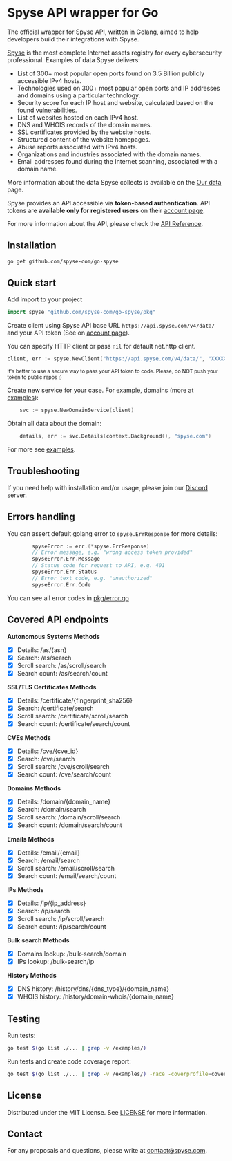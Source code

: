 # Spyse API wrapper for Go

The official wrapper for Spyse API, written in Golang, aimed to help developers build their
integrations with Spyse.

[Spyse](https://spyse.com/) is the most complete Internet assets registry for every cybersecurity
professional. Examples of data Spyse delivers:
* List of 300+ most popular open ports found on 3.5 Billion publicly accessible IPv4 hosts.
* Technologies used on 300+ most popular open ports and IP addresses and domains using a particular technology.
* Security score for each IP host and website, calculated based on the found vulnerabilities.
* List of websites hosted on each IPv4 host.
* DNS and WHOIS records of the domain names.
* SSL certificates provided by the website hosts.
* Structured content of the website homepages.
* Abuse reports associated with IPv4 hosts.
* Organizations and industries associated with the domain names.
* Email addresses found during the Internet scanning, associated with a domain name.

More information about the data Spyse collects is available on the [Our data](https://spyse.com/our-data) page. 

Spyse provides an API accessible via **token-based authentication**. 
API tokens are **available only for registered users** on their [account page](https://spyse.com/user).

For more information about the API, please check the [API Reference](https://spyse-dev.readme.io/reference/quick-start).

## Installation

```bash
go get github.com/spyse-com/go-spyse
```

## Quick start

Add import to your project
```go
import spyse "github.com/spyse-com/go-spyse/pkg"
```

Create client using Spyse API base URL `https://api.spyse.com/v4/data/` and your API token (See on [account page](https://spyse.com/user)). 

You can specify HTTP client or pass `nil` for default net.http client.
```go
client, err := spyse.NewClient("https://api.spyse.com/v4/data/", "XXXXXXXX-XXXX-XXXX-XXXX-XXXXXXXXXXXX", nil)
```
<sup>It's better to use a secure way to pass your API token to code. Please, do NOT push your token to public repos ;)

Create new service for your case.  For example, domains (more at [examples](./examples/examples.md)):
```go
	svc := spyse.NewDomainService(client)
```

Obtain all data about the domain:
```go
	details, err := svc.Details(context.Background(), "spyse.com")
```

For more see [examples](./examples/examples.md).

## Troubleshooting

If you need help with installation and/or usage, please join our [Discord](https://discord.gg/XqaUP8c) server.

## Errors handling

You can assert default golang error to `spyse.ErrResponse` for more details:
```go
        spyseError := err.(*spyse.ErrResponse)
        // Error message, e.g. "wrong access token provided"
        spyseError.Err.Message
        // Status code for request to API, e.g. 401
        spyseError.Err.Status
        // Error text code, e.g. "unauthorized"
        spyseError.Err.Code
```

You can see all error codes in [pkg/error.go](pkg/error.go)

## Covered API endpoints
 
**Autonomous Systems Methods**

- [x] Details: /as/{asn}
- [x] Search: /as/search
- [x] Scroll search: /as/scroll/search
- [x] Search count: /as/search/count

**SSL/TLS Certificates Methods**

- [x] Details: /certificate/{fingerprint_sha256}
- [x] Search: /certificate/search
- [x] Scroll search: /certificate/scroll/search
- [x] Search count: /certificate/search/count

**CVEs Methods**

- [x] Details: /cve/{cve_id}
- [x] Search: /cve/search
- [x] Scroll search: /cve/scroll/search
- [x] Search count: /cve/search/count

**Domains Methods**

- [x] Details: /domain/{domain_name}
- [x] Search: /domain/search
- [x] Scroll search: /domain/scroll/search
- [x] Search count: /domain/search/count

**Emails Methods**

- [x] Details: /email/{email}
- [x] Search: /email/search
- [x] Scroll search: /email/scroll/search
- [x] Search count: /email/search/count

**IPs Methods**

- [x] Details: /ip/{ip_address}
- [x] Search: /ip/search
- [x] Scroll search: /ip/scroll/search
- [x] Search count: /ip/search/count

**Bulk search Methods**

- [x] Domains lookup: /bulk-search/domain
- [x] IPs lookup: /bulk-search/ip

**History Methods**

- [x] DNS history: /history/dns/{dns_type}/{domain_name}
- [x] WHOIS history: /history/domain-whois/{domain_name}

## Testing

Run tests:
```bash
go test $(go list ./... | grep -v /examples/)
```

Run tests and create code coverage report:
```bash
go test $(go list ./... | grep -v /examples/) -race -coverprofile=coverage.txt -covermode=atomic
```

## License

Distributed under the MIT License. See [LICENSE](./LICENSE.md) for more information.

## Contact

For any proposals and questions, please write at [contact@spyse.com](contact@spyse.com).